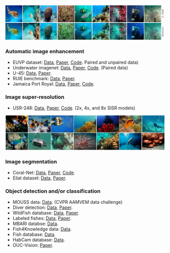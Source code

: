 ![det-1](/ims/paired_euvp.jpg)

### Automatic image enhancement
- EUVP dataset: [Data](http://irvlab.cs.umn.edu/resources/euvp-dataset), [Paper](https://arxiv.org/abs/1903.09766), [Code](https://github.com/xahidbuffon/funie-gan). Paired and unpaired data)
- Underwater imagenet: [Data](http://irvlab.cs.umn.edu/resources/), [Paper](https://ieeexplore.ieee.org/document/8460552), [Code](https://github.com/cameronfabbri/Underwater-Color-Correction). (Paired data)
- U-45: [Data](https://github.com/IPNUISTlegal/underwater-test-dataset-U45-), [Paper](https://arxiv.org/abs/1906.06819).
- RUIE benchmark: [Data](https://github.com/dlut-dimt/Realworld-Underwater-Image-Enhancement-RUIE-Benchmark), [Paper](https://arxiv.org/abs/1901.05320).
- Jamaica Port Royal: [Data](https://github.com/kskin/WaterGAN/), [Paper](https://arxiv.org/abs/1702.07392), [Code](https://github.com/kskin/WaterGAN/).


### Image super-resolution
- USR-248: [Data](http://irvlab.cs.umn.edu/resources/usr-248-dataset), [Paper](https://arxiv.org/abs/1909.09437), [Code](https://github.com/xahidbuffon/srdrm). (2x, 4x, and 8x SISR models)

![det-2](/ims/data_srdrm.jpg)

### Image segmentation
- Coral-Net: [Data](https://coralnet.ucsd.edu/), [Paper](https://onlinelibrary.wiley.com/doi/full/10.1002/rob.21915), [Code](https://github.com/Shathe/CoralSeg).
- Eilat dataset: [Data](https://sites.google.com/a/unizar.es/semanticseg/), [Paper](https://www.nature.com/articles/srep23166.pdf).


### Object detection and/or classification
- MOUSS data: [Data](https://www.aamvem.com/data-challenge). (CVPR AAMVEM data challenge)
- Diver detection: [Data](http://irvlab.cs.umn.edu/resources), [Paper](https://ieeexplore.ieee.org/document/8543168).
- WildFish database: [Data](https://github.com/PeiqinZhuang/WildFish), [Paper](https://dl.acm.org/citation.cfm?id=3240616).
- Labeled fishes: [Data](https://swfscdata.nmfs.noaa.gov/labeled-fishes-in-the-wild/), [Paper](https://ieeexplore.ieee.org/abstract/document/7046815).
- MBARI databse: [Data](https://www.mbari.org/products/data-repository/).
- Fish4Knowledge data: [Data](http://homepages.inf.ed.ac.uk/rbf/Fish4Knowledge/).
- Fish database: [Data](http://www.fishdb.co.uk/).
- HabCam database: [Data](https://habcam.whoi.edu/).
- OUC-Vision: [Paper](https://ieeexplore.ieee.org/abstract/document/8019324).


